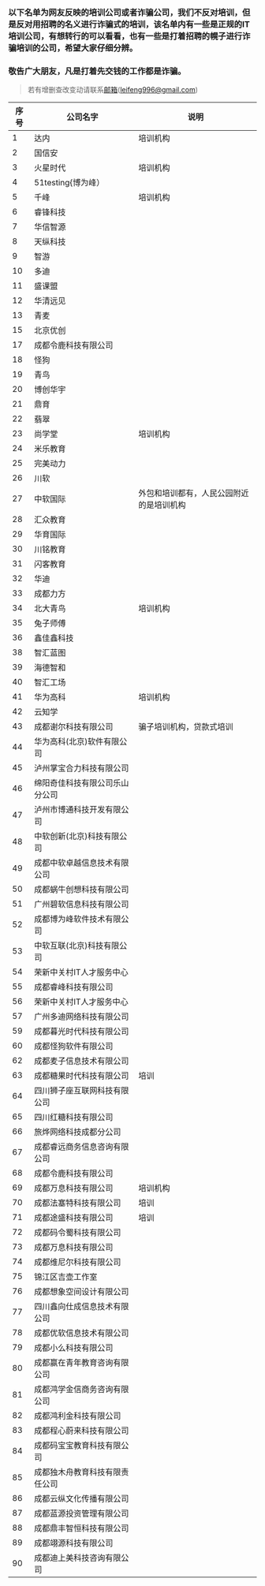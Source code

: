 ### 以下名单为网友反映的培训公司或者诈骗公司，我们不反对培训，但是反对用招聘的名义进行诈骗式的培训，该名单内有一些是正规的IT培训公司，有想转行的可以看看，也有一些是打着招聘的幌子进行诈骗培训的公司，希望大家仔细分辨。

### 敬告广大朋友，凡是打着先交钱的工作都是诈骗。

> 若有增删查改变动请联系<a href="mailto:leifeng996@gmail.com">邮箱</a>(leifeng996@gmail.com)



| 序号 |  公司名字 |  说明 |
|---|---|---|
|1 | 达内|培训机构|
|2 | 国信安||
|3 | 火星时代|培训机构|
|4 | 51testing{博为峰）||
|5 | 千峰|培训机构|
|6 | 睿锋科技||
|7 | 华信智源||
|8 | 天纵科技||
|9 | 智游||
|10|  多迪||
|11|  盛课盟||
|12|  华清远见||
|13|  青麦||
|15|  北京优创||
|17|  成都令鹿科技有限公司||
|18|  怪狗||
|19|  青鸟||
|20|  博创华宇||
|21|  鼎育||
|22|  翡翠||
|23|  尚学堂|培训机构|
|24|  米乐教育||
|25|  完美动力||
|26|  川软||
|27|  中软国际|外包和培训都有，人民公园附近的是培训机构|
|28|  汇众教育||
|29|  华育国际||
|30|  川铭教育||
|31|  闪客教育||
|32|  华迪||
|33|  成都力方||
|34|  北大青鸟|培训机构|
|35|  兔子师傅||
|36|  鑫佳鑫科技||
|38|  智汇蓝图||
|39|  海德智和||
|40|  智汇工场||
|41|  华为高科|培训机构|
|42|  云知学||
|43|  成都谢尔科技有限公司|骗子培训机构，贷款式培训|
|44|  华为高科(北京)软件有限公司||
|45|  泸州掌宝合力科技有限公司||
|46|  绵阳奇佳科技有限公司乐山分公司||
|47|  泸州市博通科技开发有限公司||
|48|  中软创新(北京)科技有限公司||
|49|  成都中软卓越信息技术有限公司||
|50|  成都蜗牛创想科技有限公司||
|51|  广州碧软信息科技有限公司||
|52|  成都博为峰软件技术有限公司||
|53|  中软互联(北京)科技有限公司||
|54|  荣新中关村IT人才服务中心||
|55|  成都睿峰科技有限公司	||
|56|  荣新中关村IT人才服务中心||
|57|  广州多迪网络科技有限公司||
|59|  成都暮光时代科技有限公司||
|60|  成都怪狗软件有限公司||
|62|  成都麦子信息技术有限公司||
|63|  成都糖果时代科技有限公司|培训|
|64|  四川狮子座互联网科技有限公司||
|65|  四川红糖科技有限公司||
|66|  旅烨网络科技成都分公司||
|67|  成都睿远商务信息咨询有限公司||
|68|  成都令鹿科技有限公司||
|69| 成都万息科技有限公司 |培训机构|
|70| 成都法塞特科技有限公司 |培训|
|71| 成都途盛科技有限公司 |培训|
|72| 成都码令蜀科技有限公司||
|73| 成都万息科技有限公司||
|74| 成都维尼尔科技有限公司||
|75| 锦江区吉壶工作室||
|76| 成都想象空间设计有限公司||
|77 |四川鑫向仕成信息技术有限公司||
|78 |成都优软信息技术有限公司||
|79 |成都小么科技有限公司||
|80 |成都赢在青年教育咨询有限公司||
|81 |成都鸿学金信商务咨询有限公司||
|82 |成都鸿利金科技有限公司||
|83 |成都程心蔚来科技有限公司||
|84 |成都码宝宝教育科技有限公司||
|85 |成都独木舟教育科技有限责任公司||
|86 |成都云纵文化传播有限公司||
|87 |成都蓝源投资管理有限公司||
|88 |成都鼎丰智恒科技有限公司||
|89 |成都翊源科技有限公司||
|90 |成都迪上美科技咨询有限公司||
